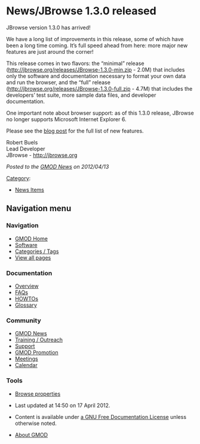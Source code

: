 



<span id="top"></span>




# <span dir="auto">News/JBrowse 1.3.0 released</span>









JBrowse version 1.3.0 has arrived!

We have a long list of improvements in this release, some of which have
been a long time coming. It’s full speed ahead from here: more major new
features are just around the corner!

This release comes in two flavors: the “minimal” release
(<a href="http://jbrowse.org/releases/JBrowse-1.3.0-min.zip"
class="external free"
rel="nofollow">http://jbrowse.org/releases/JBrowse-1.3.0-min.zip</a> -
2.0M) that includes only the software and documentation necessary to
format your own data and run the browser, and the “full” release
(<a href="http://jbrowse.org/releases/JBrowse-1.3.0-full.zip"
class="external free"
rel="nofollow">http://jbrowse.org/releases/JBrowse-1.3.0-full.zip</a> -
4.7M) that includes the developers’ test suite, more sample data files,
and developer documentation.

One important note about browser support: as of this 1.3.0 release,
JBrowse no longer supports Microsoft Internet Explorer 6.

Please see the
<a href="http://jbrowse.org/jbrowse-1-3-0/" class="external text"
rel="nofollow">blog post</a> for the full list of new features.

Robert Buels  
Lead Developer  
JBrowse - <a href="http://jbrowse.org" class="external free"
rel="nofollow">http://jbrowse.org</a>  

  



*Posted to the [GMOD News](../GMOD_News "GMOD News") on 2012/04/13*






[Category](../Special%3ACategories "Special%3ACategories"):

- [News Items](../Category%3ANews_Items "Category%3ANews Items")






## Navigation menu







<a href="../Main_Page"
style="background-image: url(../../images/GMOD-cogs.png);"
title="Visit the main page"></a>


### Navigation



- <span id="n-GMOD-Home">[GMOD Home](../Main_Page)</span>
- <span id="n-Software">[Software](../GMOD_Components)</span>
- <span id="n-Categories-.2F-Tags">[Categories /
  Tags](../Categories)</span>
- <span id="n-View-all-pages">[View all
  pages](../Special:AllPages)</span>




### Documentation



- <span id="n-Overview">[Overview](../Overview)</span>
- <span id="n-FAQs">[FAQs](../Category%3AFAQ)</span>
- <span id="n-HOWTOs">[HOWTOs](../Category%3AHOWTO)</span>
- <span id="n-Glossary">[Glossary](../Glossary)</span>




### Community



- <span id="n-GMOD-News">[GMOD News](../GMOD_News)</span>
- <span id="n-Training-.2F-Outreach">[Training /
  Outreach](../Training_and_Outreach)</span>
- <span id="n-Support">[Support](../Support)</span>
- <span id="n-GMOD-Promotion">[GMOD Promotion](../GMOD_Promotion)</span>
- <span id="n-Meetings">[Meetings](../Meetings)</span>
- <span id="n-Calendar">[Calendar](../Calendar)</span>




### Tools

- <span id="t-smwbrowselink"><a href="../Special%3ABrowse/News-2FJBrowse_1.3.0_released"
  rel="smw-browse">Browse properties</a></span>



- <span id="footer-info-lastmod">Last updated at 14:50 on 17 April
  2012.</span>
<!-- - <span id="footer-info-viewcount">8,046 page views.</span> -->
- <span id="footer-info-copyright">Content is available under
  <a href="http://www.gnu.org/licenses/fdl-1.3.html" class="external"
  rel="nofollow">a GNU Free Documentation License</a> unless otherwise
  noted.</span>

<!-- -->

- <span id="footer-places-about">[About
  GMOD](../GMOD%3AAbout "GMOD%3AAbout")</span>

<!-- -->




